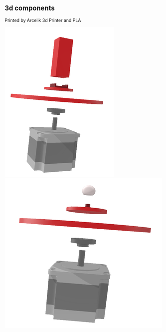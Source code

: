 ## 3d components
Printed by Arcelik 3d Printer and PLA 

<img src="imgs/battery_holder_all.png" width="350" height="480"/>
<img src="imgs/marker_holder_parts.png" width="640" height="480"/>
